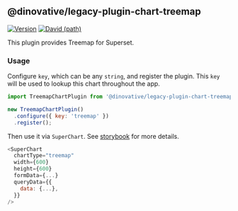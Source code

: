 ## @dinovative/legacy-plugin-chart-treemap

[![Version](https://img.shields.io/npm/v/@dinovative/legacy-plugin-chart-treemap.svg?style=flat-square)](https://img.shields.io/npm/v/@dinovative/legacy-plugin-chart-treemap.svg?style=flat-square)
[![David (path)](https://img.shields.io/david/dinovative/superset-ui-plugins.svg?path=packages%2Fsuperset-ui-legacy-plugin-chart-treemap&style=flat-square)](https://david-dm.org/dinovative/superset-ui-plugins?path=packages/superset-ui-legacy-plugin-chart-treemap)

This plugin provides Treemap for Superset.

### Usage

Configure `key`, which can be any `string`, and register the plugin. This `key` will be used to lookup this chart throughout the app.

```js
import TreemapChartPlugin from '@dinovative/legacy-plugin-chart-treemap';

new TreemapChartPlugin()
  .configure({ key: 'treemap' })
  .register();
```

Then use it via `SuperChart`. See [storybook](https://dinovative.github.io/superset-ui-plugins/?selectedKind=plugin-chart-treemap) for more details.

```js
<SuperChart
  chartType="treemap"
  width={600}
  height={600}
  formData={...}
  queryData={{
    data: {...},
  }}
/>
```
